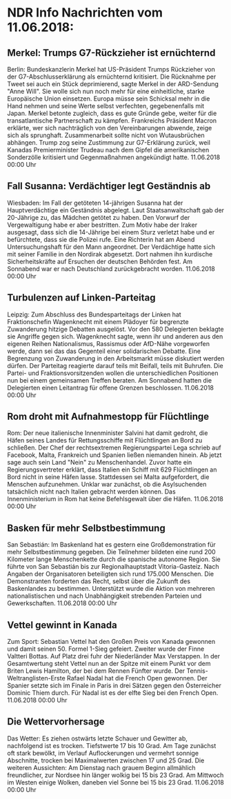 # NDR Info Nachrichten vom 11.06.2018:


## Merkel: Trumps G7-Rückzieher ist ernüchternd
Berlin: Bundeskanzlerin Merkel hat US-Präsident Trumps Rückzieher von der G7-Abschlusserklärung als ernüchternd kritisiert. Die Rücknahme per Tweet sei auch ein Stück deprimierend, sagte Merkel in der ARD-Sendung "Anne Will". Sie wolle sich nun noch mehr für eine einheitliche, starke Europäische Union einsetzen. Europa müsse sein Schicksal mehr in die Hand nehmen und seine Werte selbst verfechten, gegebenenfalls mit Japan. Merkel betonte zugleich, dass es gute Gründe gebe, weiter für die transatlantische Partnerschaft zu kämpfen. Frankreichs Präsident Macron erklärte, wer sich nachträglich von den Vereinbarungen abwende, zeige sich als sprunghaft. Zusammenarbeit sollte nicht von Wutausbrüchen abhängen. Trump zog seine Zustimmung zur G7-Erklärung zurück, weil Kanadas Premierminister Trudeau nach dem Gipfel die amerikanischen Sonderzölle kritisiert und Gegenmaßnahmen angekündigt hatte. 11.06.2018 00:00 Uhr 

## Fall Susanna: Verdächtiger legt Geständnis ab
Wiesbaden: Im Fall der getöteten 14-jährigen Susanna hat der Hauptverdächtige ein Geständnis abgelegt. Laut Staatsanwaltschaft gab der 20-Jährige zu, das Mädchen getötet zu haben. Den Vorwurf der Vergewaltigung habe er aber bestritten. Zum Motiv habe der Iraker ausgesagt, dass sich die 14-Jährige bei einem Sturz verletzt habe und er befürchtete, dass sie die Polizei rufe. Eine Richterin hat am Abend Untersuchungshaft für den Mann angeordnet. Der Verdächtige hatte sich mit seiner Familie in den Nordirak abgesetzt. Dort nahmen ihn kurdische Sicherheitskräfte auf Ersuchen der deutschen Behörden fest. Am Sonnabend war er nach Deutschland zurückgebracht worden. 11.06.2018 00:00 Uhr 

## Turbulenzen auf Linken-Parteitag
Leipzig: Zum Abschluss des Bundesparteitags der Linken hat Fraktionschefin Wagenknecht mit einem Plädoyer für begrenzte Zuwanderung hitzige Debatten ausgelöst. Vor den 580 Delegierten beklagte sie Angriffe gegen sich. Wagenknecht sagte, wenn ihr und anderen aus den eigenen Reihen Nationalismus, Rassismus oder AfD-Nähe vorgeworfen werde, dann sei das das Gegenteil einer solidarischen Debatte. Eine Begrenzung von Zuwanderung in den Arbeitsmarkt müsse diskutiert werden dürfen. Der Parteitag reagierte darauf teils mit Beifall, teils mit Buhrufen. Die Partei- und Fraktionsvorsitzenden wollen die unterschiedlichen Positionen nun bei einem gemeinsamen Treffen beraten. Am Sonnabend hatten die Delegierten einen Leitantrag für offene Grenzen beschlossen. 11.06.2018 00:00 Uhr 

## Rom droht mit Aufnahmestopp für Flüchtlinge
Rom: Der neue italienische Innenminister Salvini hat damit gedroht, die Häfen seines Landes für Rettungsschiffe mit Flüchtlingen an Bord zu schließen. Der Chef der rechtsextremen Regierungspartei Lega schrieb auf Facebook, Malta, Frankreich und Spanien ließen niemanden hinein. Ab jetzt sage auch sein Land "Nein" zu Menschenhandel. Zuvor hatte ein Regierungsvertreter erklärt, dass Italien ein Schiff mit 629 Flüchtlingen an Bord nicht in seine Häfen lasse. Stattdessen sei Malta aufgefordert, die Menschen aufzunehmen. Unklar war zunächst, ob die Asylsuchenden tatsächlich nicht nach Italien gebracht werden können. Das Innenministerium in Rom hat keine Befehlsgewalt über die Häfen. 11.06.2018 00:00 Uhr 

## Basken für mehr Selbstbestimmung
San Sebastián: Im Baskenland hat es gestern eine Großdemonstration für mehr Selbstbestimmung gegeben. Die Teilnehmer bildeten eine rund 200 Kilometer lange Menschenkette durch die spanische autonome Region. Sie führte von San Sebastián bis zur Regionalhauptstadt Vitoria-Gasteiz. Nach Angaben der Organisatoren beteiligten sich rund 175.000 Menschen. Die Demonstranten forderten das Recht, selbst über die Zukunft des Baskenlandes zu bestimmen. Unterstützt wurde die Aktion von mehreren nationalistischen und nach Unabhängigkeit strebenden Parteien und Gewerkschaften. 11.06.2018 00:00 Uhr 

## Vettel gewinnt in Kanada
Zum Sport: Sebastian Vettel hat den Großen Preis von Kanada gewonnen und damit seinen 50. Formel 1-Sieg gefeiert. Zweiter wurde der Finne Valtteri Bottas. Auf Platz drei fuhr der Niederländer Max Verstappen. In der Gesamtwertung steht Vettel nun an der Spitze mit einem Punkt vor dem Briten Lewis Hamilton, der bei dem Rennen Fünfter wurde. Der Tennis-Weltranglisten-Erste Rafael Nadal hat die French Open gewonnen. Der Spanier setzte sich im Finale in Paris in drei Sätzen gegen den Österreicher Dominic Thiem durch. Für Nadal ist es der elfte Sieg bei den French Open. 11.06.2018 00:00 Uhr 

## Die Wettervorhersage
Das Wetter: Es ziehen ostwärts letzte Schauer und Gewitter ab, nachfolgend ist es trocken. Tiefstwerte 17 bis 10 Grad. Am Tage zunächst oft stark bewölkt, im Verlauf Auflockerungen und vermehrt sonnige Abschnitte, trocken bei Maximalwerten zwischen 17 und 25 Grad. Die weiteren Aussichten: Am Dienstag nach grauem Beginn allmählich freundlicher, zur Nordsee hin länger wolkig bei 15 bis 23 Grad. Am Mittwoch im Westen einige Wolken, daneben viel Sonne bei 15 bis 23 Grad. 11.06.2018 00:00 Uhr 
